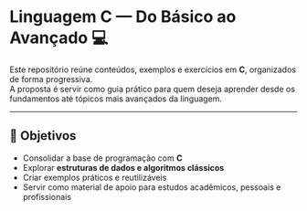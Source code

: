 # Linguagem C — Do Básico ao Avançado 💻

Este repositório reúne conteúdos, exemplos e exercícios em **C**, organizados de forma progressiva.  
A proposta é servir como guia prático para quem deseja aprender desde os fundamentos até tópicos mais avançados da linguagem.

---

## 🚀 Objetivos

- Consolidar a base de programação com **C**  
- Explorar **estruturas de dados e algoritmos clássicos**  
- Criar exemplos práticos e reutilizáveis  
- Servir como material de apoio para estudos acadêmicos, pessoais e profissionais

